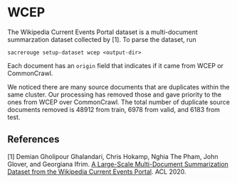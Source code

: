 # WCEP
The Wikipedia Current Events Portal dataset is a multi-document summarzation dataset collected by [1].
To parse the dataset, run
```
sacrerouge setup-dataset wcep <output-dir>
```
Each document has an `origin` field that indicates if it came from WCEP or CommonCrawl.

We noticed there are many source documents that are duplicates within the same cluster.
Our processing has removed those and gave priority to the ones from WCEP over CommonCrawl.
The total number of duplicate source documents removed is 48912 from train, 6978 from valid, and 6183 from test.

## References
[1] Demian Gholipour Ghalandari, Chris Hokamp, Nghia The Pham, John Glover, and Georgiana Ifrim. [A Large-Scale Multi-Document Summarization Dataset from the Wikipedia Current Events Portal](https://arxiv.org/pdf/2005.10070.pdf). ACL 2020.